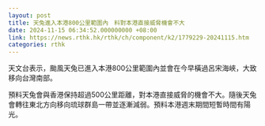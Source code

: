 ```yaml
---
layout: post
title: 天兔進入本港800公里範圍內　料對本港直接威脅機會不大
date: 2024-11-15 06:34:52.000000000 +08:00
link: https://news.rthk.hk/rthk/ch/component/k2/1779229-20241115.htm
categories: rthk
---
```


天文台表示，颱風天兔已進入本港800公里範圍內並會在今早橫過呂宋海峽，大致移向台灣南部。

預料天兔會與香港保持超過500公里距離，對本港直接威脅的機會不大。隨後天兔會轉往東北方向移向琉球群島一帶並逐漸減弱。預料本港週末期間短暫時間有陽光。
